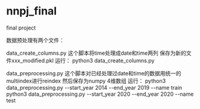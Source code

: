# nnpj_final
final project

数据预处理有两个文件：

data_create_columns.py 这个脚本将time处理成date和time两列 保存为新的文件xxx_modified.pkl
运行：
python3 data_create_columns.py

data_preprocessing.py 这个脚本对已经处理过date和time的数据用统一的multiindex进行reindex 然后保存为numpy 4维数组
运行：
python3 data_preprocessing.py --start_year 2014 --end_year 2019 --name train
python3 data_preprocessing.py --start_year 2020 --end_year 2020 --name test
